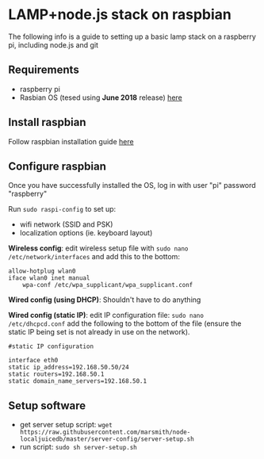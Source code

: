 # LAMP+node.js stack on raspbian

The following info is a guide to setting up a basic lamp stack on a raspberry pi, including node.js and git

## Requirements

- raspberry pi
- Rasbian OS (tesed using **June 2018** release) [here](https://www.raspberrypi.org/downloads/raspbian/)

## Install raspbian

Follow raspbian installation guide [here](https://www.raspberrypi.org/documentation/installation/installing-images/README.md)

## Configure raspbian

Once you have successfully installed the OS, log in with user "pi" password "raspberry"

Run `sudo raspi-config` to set up:

- wifi network (SSID and PSK)
- localization options (ie. keyboard layout)

**Wireless config**:
edit wireless setup file with `sudo nano /etc/network/interfaces` and add this to the bottom:

```
allow-hotplug wlan0
iface wlan0 inet manual
    wpa-conf /etc/wpa_supplicant/wpa_supplicant.conf
```

**Wired config (using DHCP)**: 
Shouldn't have to do anything

**Wired config (static IP)**:
edit IP configuration file: `sudo nano /etc/dhcpcd.conf` add the following to the bottom of the file (ensure the static IP being set is not already in use on the network).

```
#static IP configuration 

interface eth0
static ip_address=192.168.50.50/24 
static routers=192.168.50.1 
static domain_name_servers=192.168.50.1
```

## Setup software
- get server setup script: `wget https://raw.githubusercontent.com/marsmith/node-localjuicedb/master/server-config/server-setup.sh`
- run script: `sudo sh server-setup.sh`


